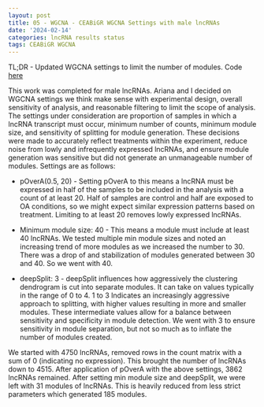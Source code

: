 ```yaml
---
layout: post
title: 05 - WGCNA - CEABiGR WGCNA Settings with male lncRNAs
date: '2024-02-14'
categories: lncRNA results status
tags: CEABiGR WGCNA
---
```


TL;DR - Updated WGCNA settings to limit the number of modules. Code [here](https://github.com/zbengt/oyster-lnc/blob/main/code/12-WGCNA-lncRNA.Rmd) 

This work was completed for male lncRNAs. Ariana and I decided on WGCNA settings we think make sense with experimental design, overall sensitivity of analysis, and reasonable filtering to limit the scope of analysis. The settings under consideration are proportion of samples in which a lncRNA transcript must occur, minimum number of counts, minimum module size, and sensitivity of splitting for module generation. These decisions were made to accurately reflect treatments within the experiment, reduce noise from lowly and infrequently expressed lncRNAs, and ensure module generation was sensitive but did not generate an unmanageable number of modules. Settings are as follows:

* pOverA(0.5, 20) - Setting pOverA to this means a lncRNA must be expressed in half of the samples to be included in the analysis with a count of at least 20. Half of samples are control and half are exposed to OA conditions, so we might expect similar expression patterns based on treatment. Limiting to at least 20 removes lowly expressed lncRNAs.

* Minimum module size: 40 - This means a module must include at least 40 lncRNAs. We tested multiple min module sizes and noted an increasing trend of more modules as we increased the number to 30. There was a drop of and stabilization of modules generated between 30 and 40. So we went with 40.

* deepSplit: 3 - deepSplit influences how aggressively the clustering dendrogram is cut into separate modules. It can take on values typically in the range of 0 to 4. 1 to 3 Indicates an increasingly aggressive approach to splitting, with higher values resulting in more and smaller modules. These intermediate values allow for a balance between sensitivity and specificity in module detection. We went with 3 to ensure sensitivity in module separation, but not so much as to inflate the number of modules created.

We started with 4750 lncRNAs, removed rows in the count matrix with a sum of 0 (indicating no expression). This brought the number of lncRNAs down to 4515. After application of pOverA with the above settings, 3862 lncRNAs remained. After setting min module size and deepSplit, we were left with 31 modules of lncRNAs. This is heavily reduced from less strict parameters which generated 185 modules.




